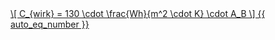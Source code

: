 <a href="/eco2_guide_center/1.%20ECO2%20Logic%20Guide/Hee1_Equation_List.html" class="equation-link" target="_blank" rel="noopener noreferrer">
  \[
  C_{wirk} = 130 \cdot \frac{Wh}{m^2 \cdot K} \cdot A_B
  \] {{ auto_eq_number }}
</a>
